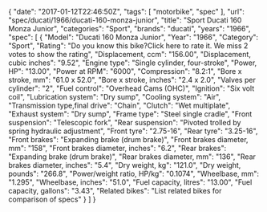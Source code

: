 {
    "date": "2017-01-12T22:46:50Z",
    "tags": [
        "motorbike",
        "spec"
    ],
    "url": "spec\/ducati\/1966\/ducati-160-monza-junior",
    "title": "Sport Ducati 160 Monza Junior",
    "categories": "Sport",
    "brands": "ducati",
    "years": "1966",
    "spec": [
        {
            "Model": "Ducati 160 Monza Junior",
            "Year": "1966",
            "Category": "Sport",
            "Rating": "Do you know this bike?Click here to rate it. We miss 2 votes to show the rating",
            "Displacement, ccm": "156.00",
            "Displacement, cubic inches": "9.52",
            "Engine type": "Single cylinder, four-stroke",
            "Power, HP": "13.00",
            "Power at RPM": "6000",
            "Compression": "8.2:1",
            "Bore x stroke, mm": "61.0 x 52.0",
            "Bore x stroke, inches": "2.4 x 2.0",
            "Valves per cylinder": "2",
            "Fuel control": "Overhead Cams (OHC)",
            "Ignition": "Six volt coil",
            "Lubrication system": "Dry sump",
            "Cooling system": "Air",
            "Transmission type,final drive": "Chain",
            "Clutch": "Wet multiplate",
            "Exhaust system": "Dry sump",
            "Frame type": "Steel single cradle",
            "Front suspension": "Telescopic fork",
            "Rear suspension": "Pivoted trolled by spring hydraulic adjustment",
            "Front tyre": "2.75-16",
            "Rear tyre": "3.25-16",
            "Front brakes": "Expanding brake (drum brake)",
            "Front brakes diameter, mm": "158",
            "Front brakes diameter, inches": "6.2",
            "Rear brakes": "Expanding brake (drum brake)",
            "Rear brakes diameter, mm": "136",
            "Rear brakes diameter, inches": "5.4",
            "Dry weight, kg": "121.0",
            "Dry weight, pounds": "266.8",
            "Power\/weight ratio, HP\/kg": "0.1074",
            "Wheelbase, mm": "1.295",
            "Wheelbase, inches": "51.0",
            "Fuel capacity, litres": "13.00",
            "Fuel capacity, gallons": "3.43",
            "Related bikes": "List related bikes for comparison of specs"
        }
    ]
}